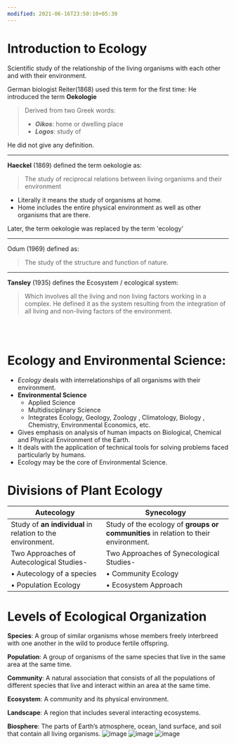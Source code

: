 ```yaml
---
modified: 2021-06-16T23:50:10+05:30
---
```


# Introduction to __Ecology__

Scientific study of the relationship of the living organisms with each other and with their environment.

German biologist Reiter(1868) used this term for the first time:
He introduced the term **Oekologie**

> Derived from two Greek words:
>   - ***Oikos***: home or dwelling place
>   - ***Logos***: study of


He did not give any definition.

---

**Haeckel** (1869) defined the term oekologie as:

> The study of reciprocal relations between living organisms and their environment
* Literally it means the study of organisms at home.
* Home includes the entire physical environment as well as other organisms that are there.

Later, the term oekologie was replaced by the term \'ecology\'

----

Odum (1969) defined as:
> The study of the structure and function of nature.

---

**Tansley** (1935) defines the Ecosystem \/ ecological system:
> Which involves all the living and non living factors working in a complex. He defined it as the system resulting from the integration of all living and non-living factors of the environment.
<br>
<br>

# **Ecology** and **Environmental Science**:

* *Ecology* deals with interrelationships of all organisms with their environment.
* **Environmental Science**
    * Applied Science
    * Multidisciplinary Science
    * Integrates Ecology, Geology, Zoology , Climatology, Biology , Chemistry, Environmental Economics, etc.
* Gives emphasis on analysis of human impacts on Biological, Chemical and Physical Environment of the Earth.
* It deals with the application of technical tools for solving problems faced particularly by humans.
* Ecology may be the core of Environmental Science.

# Divisions of **Plant Ecology** 
     
Autecology | Synecology
----------- | -----------
Study of **an individual** in relation to the environment. | Study of the ecology of **groups or communities** in relation to their environment.
Two Approaches of Autecological Studies- | Two Approaches of Synecological Studies-
 • Autecology of a species | • Community Ecology
• Population Ecology | • Ecosystem Approach

# Levels of **Ecological Organization**

**Species**: A group of similar organisms whose members freely interbreed with one another in the wild to produce fertile offspring.

**Population**: A group of organisms of the same species that live in the same area at the same time.

**Community**: A natural association that consists of all the populations of different species that live and interact within an area at the same time.

**Ecosystem**: A community and its physical environment.

**Landscape**: A region that includes several interacting ecosystems.

**Biosphere**: The parts of Earth’s atmosphere, ocean, land surface, and soil that contain all living organisms.
![image](https://user-images.githubusercontent.com/62195816/118821690-56f7ef00-b86c-11eb-93dd-7873134522b6.png)
![image](https://user-images.githubusercontent.com/62195816/118821728-6119ed80-b86c-11eb-86e0-cc4e3d88e579.png)
![image](https://user-images.githubusercontent.com/62195816/118821444-1c8e5200-b86c-11eb-85a1-bdea61b335ac.png)
